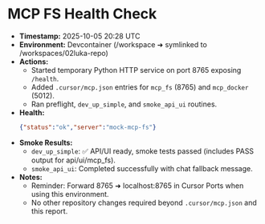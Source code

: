 # MCP FS Health Check

- **Timestamp:** 2025-10-05 20:28 UTC
- **Environment:** Devcontainer (/workspace ➜ symlinked to /workspaces/02luka-repo)
- **Actions:**
  - Started temporary Python HTTP service on port 8765 exposing `/health`.
  - Added `.cursor/mcp.json` entries for `mcp_fs` (8765) and `mcp_docker` (5012).
  - Ran preflight, `dev_up_simple`, and `smoke_api_ui` routines.
- **Health:**
  ```json
  {"status":"ok","server":"mock-mcp-fs"}
  ```
- **Smoke Results:**
  - `dev_up_simple`: ✅ API/UI ready, smoke tests passed (includes PASS output for api/ui/mcp_fs).
  - `smoke_api_ui`: Completed successfully with chat fallback message.
- **Notes:**
  - Reminder: Forward 8765 ➜ localhost:8765 in Cursor Ports when using this environment.
  - No other repository changes required beyond `.cursor/mcp.json` and this report.
